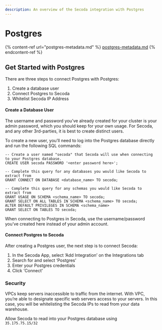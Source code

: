 ```yaml
---
description: An overview of the Secoda integration with Postgres
---
```


# Postgres

{% content-ref url="postgres-metadata.md" %}
[postgres-metadata.md](postgres-metadata.md)
{% endcontent-ref %}

## Get Started with Postgres

There are three steps to connect Postgres with Postgres:

1. Create a database user
2. Connect Postgres to Secoda
3. Whitelist Secoda IP Address

#### **Create a Database User** <a href="#h_b3f5c96bd0" id="h_b3f5c96bd0"></a>

The username and password you’ve already created for your cluster is your admin password, which you should keep for your own usage. For Secoda, and any other 3rd-parties, it is best to create distinct users.

To create a new user, you’ll need to log into the Postgres database directly and run the following SQL commands:

```
-- Create a user named "secoda" that Secoda will use when connecting to your Postgres database. 
CREATE USER secoda PASSWORD '<enter password here>'; 

-- Complete this query for any databases you would like Secoda to extract from
GRANT CONNECT ON DATABASE <database_name> TO secoda;

-- Complete this query for any schemas you would like Secoda to extract from 
GRANT USAGE ON SCHEMA <schema_name> TO secoda;
GRANT SELECT ON ALL TABLES IN SCHEMA <schema_name> TO secoda;
ALTER DEFAULT PRIVILEGES IN SCHEMA <schema_name>
GRANT SELECT ON TABLES TO secoda;
```

When connecting to Postgres in Secoda, use the username/password you’ve created here instead of your admin account.

#### **Connect Postgres to Secoda** <a href="#h_bd556b4862" id="h_bd556b4862"></a>

After creating a Postgres user, the next step is to connect Secoda:

1. In the Secoda App, select ‘Add Integration’ on the Integrations tab
2. Search for and select ‘Postgres’
3. Enter your Postgres credentials
4. Click 'Connect'

### **Security** <a href="#h_fb194eceed" id="h_fb194eceed"></a>

VPCs keep servers inaccessible to traffic from the internet. With VPC, you’re able to designate specific web servers access to your servers. In this case, you will be whitelisting the Secoda IPs to read from your data warehouse.

Allow Secoda to read into your Postgres database using\
`35.175.75.15/32`

